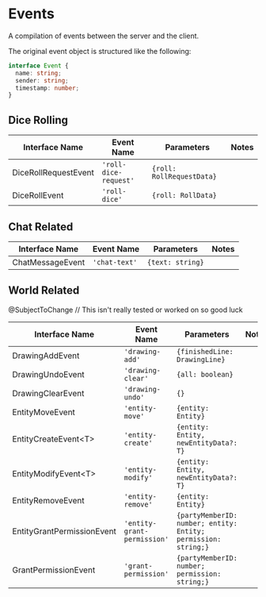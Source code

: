 # Events

A compilation of events between the server and the client.

The original event object is structured like the following:

```typescript
interface Event {
  name: string;
  sender: string;
  timestamp: number;
}
```

## Dice Rolling

| Interface Name       | Event Name            | Parameters                | Notes |
| -------------------- | --------------------- | ------------------------- | ----- |
| DiceRollRequestEvent | `'roll-dice-request'` | `{roll: RollRequestData}` |
| DiceRollEvent        | `'roll-dice'`         | `{roll: RollData}`        |

## Chat Related

| Interface Name   | Event Name    | Parameters       | Notes |
| ---------------- | ------------- | ---------------- | ----- |
| ChatMessageEvent | `'chat-text'` | `{text: string}` |

## World Related

@SubjectToChange // This isn't really tested or worked on so good luck

| Interface Name             | Event Name                  | Parameters                                                     | Notes |
| -------------------------- | --------------------------- | -------------------------------------------------------------- | ----- |
| DrawingAddEvent            | `'drawing-add'`             | `{finishedLine: DrawingLine}`                                  |
| DrawingUndoEvent           | `'drawing-clear'`           | `{all: boolean}`                                               |
| DrawingClearEvent          | `'drawing-undo'`            | `{}`                                                           |
| EntityMoveEvent            | `'entity-move'`             | `{entity: Entity}`                                             |
| EntityCreateEvent&lt;T&gt; | `'entity-create'`           | `{entity: Entity, newEntityData?: T}`                          |       |
| EntityModifyEvent&lt;T&gt; | `'entity-modify'`           | `{entity: Entity, newEntityData?: T}`                          |       |
| EntityRemoveEvent          | `'entity-remove'`           | `{entity: Entity}`                                             |
| EntityGrantPermissionEvent | `'entity-grant-permission'` | `{partyMemberID: number; entity: Entity; permission: string;}` |
| GrantPermissionEvent       | `'grant-permission'`        | `{partyMemberID: number; permission: string;}`                 |
